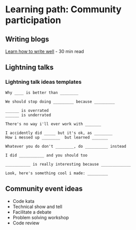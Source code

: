 # Learning path: Community participation

## Writing blogs 

[Learn how to write well](https://www.julian.com/guide/write/intro) - 30 min read


## Lightning talks


### Lightning talk ideas templates

```
Why ____ is better than ________

We should stop doing _________ because _________

______ is overrated
______ is underrated

There's no way i'll ever work with _______

I accidently did _____ but it's ok, as ________
How i messed up ________  but learned _______

Whatever you do don't ________, do __________ instead

I did ___________ and you should too

___________ is really interesting because _____________

Look, here's something cool i made: _________
```

## Community event ideas
* Code kata
* Technical show and tell
* Facilitate a debate
* Problem solving workshop
* Code review 

